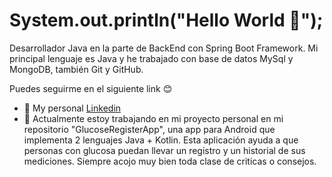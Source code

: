# System.out.println("Hello World 👋"); 
Desarrollador Java en la parte de BackEnd con Spring Boot Framework. Mi principal lenguaje es Java y he trabajado con base de datos MySql y MongoDB, también Git y GitHub.

Puedes seguirme en el siguiente link 😊

- 💼 My personal [Linkedin](https://www.linkedin.com/in/ismael-tortosa-de-la-iglesia-14774340/)
- 🚧 Actualmente estoy trabajando en mi proyecto personal en mi repositorio "GlucoseRegisterApp", una app para Android que implementa 2 lenguajes Java + Kotlin. Esta aplicación ayuda a que personas con glucosa puedan llevar un registro y un historial de sus mediciones. Siempre acojo muy bien toda clase de criticas o consejos. 
